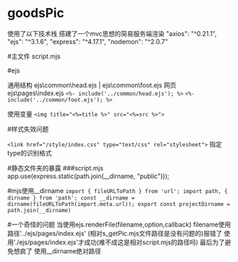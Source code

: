 # goodsPic

  使用了以下技术栈 搭建了一个mvc思想的简易服务端渲染
    "axios": "^0.21.1",
    "ejs": "^3.1.6",
    "express": "^4.17.1",
    "nodemon": "^2.0.7"

#主文件
script.mjs
    
#ejs
 
 通用结构 ejs\common\head.ejs | ejs\common\foot.ejs
 网页 ejs\pages\index.ejs
`<%- include('../common/head.ejs'); %>`
`<%- include('../common/foot.ejs'); %>`

使用变量
`<img title="<%=title %>" src="<%=src %>">`

#样式失效问题

  `<link href="/style/index.css" type="text/css" rel="stylesheet">`
  指定type的识别格式
  
#静态文件夹的暴露
###script.mjs
app.use(express.static(path.join(__dirname, "public")));

#mjs使用__dirname
`
import { fileURLToPath } from 'url';
import path, { dirname } from 'path';
const __dirname = dirname(fileURLToPath(import.meta.url));
export const projectDirname = path.join(__dirname)
`

#一个奇怪的问题
当使用ejs.renderFile(filename,option,callback)
filename使用路径'../ejs/pages/index.ejs' (相对s_getPic.mjs文件路径是没有问题的)报错了 使用'./ejs/pages/index.ejs'才成功(难不成这是相对script.mjs的路径吗) 最后为了避免想疯了 使用__dirname绝对路径

